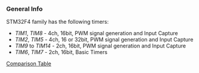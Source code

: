 ### General Info ###
STM32F4 family has the following timers:  
+ *TIM1*, *TIM8* - 4ch, 16bit, PWM signal generation and Input Capture
+ *TIM2*, *TIM5* - 4ch, 16 or 32bit, PWM signal generation and Input Capture
+ *TIM9* to *TIM14* - 2ch, 16bit, PWM signal generation and Input Capture
+ *TIM6*, *TIM7* - 2ch, 16bit, Basic Timers

[Comparison Table](http://www.farrellf.com/projects/hardware/2012-08-11_STM32F4_Basics:_Timers_(Part_1)/)
